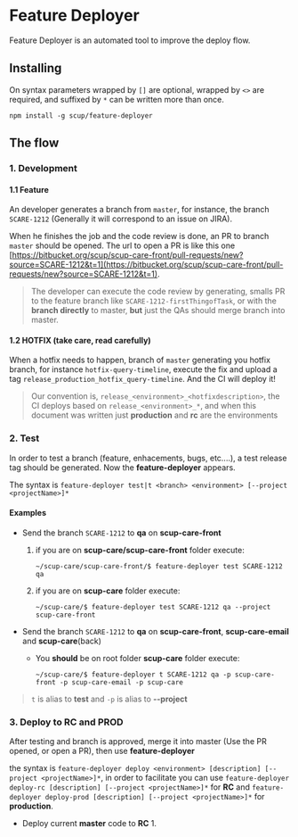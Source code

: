 # Feature Deployer

Feature Deployer is an automated tool to improve the deploy flow.

## Installing

On syntax parameters wrapped by `[]` are optional, wrapped by `<>` are required, and suffixed by `*` can be written more than once.
```
npm install -g scup/feature-deployer
```

## The flow

### 1. Development
#### 1.1 Feature
An developer generates a branch from `master`, for instance, the branch `SCARE-1212` (Generally it will correspond to an issue on JIRA).

When he finishes the job and the code review is done, an PR to branch `master` should be opened. The url to open a PR is like this one [https://bitbucket.org/scup/scup-care-front/pull-requests/new?source=SCARE-1212&t=1](https://bitbucket.org/scup/scup-care-front/pull-requests/new?source=SCARE-1212&t=1).

> The developer can execute the code review by generating, smalls PR to the feature branch like `SCARE-1212-firstThingofTask`, or with the **branch directly** to master, **but** just the QAs should merge branch into master.

#### 1.2 HOTFIX (take care, read carefully)
When a hotfix needs to happen, branch of `master` generating you hotfix branch, for instance `hotfix-query-timeline`, execute the fix and upload a tag `release_production_hotfix_query-timeline`. And the CI will deploy it!

> Our convention is, `release_<environment>_<hotfixdescription>`, the CI deploys based on `release_<environment>_*`, and when this document was written just **production** and **rc** are the environments 


### 2. Test
In order to test a branch (feature, enhacements, bugs, etc....), a test release tag should be generated. Now the **feature-deployer** appears.

The syntax is `feature-deployer test|t <branch> <environment> [--project <projectName>]*`

#### Examples
* Send the branch `SCARE-1212` to **qa** on **scup-care-front**

    1. if you are on **scup-care/scup-care-front** folder execute:
		```	
        ~/scup-care/scup-care-front/$ feature-deployer test SCARE-1212 qa
		```        

    2. if you are on **scup-care** folder execute:
		```	
        ~/scup-care/$ feature-deployer test SCARE-1212 qa --project scup-care-front
		```

* Send the branch `SCARE-1212` to **qa** on **scup-care-front**, **scup-care-email** and **scup-care**(back)

	* You **should** be on root folder **scup-care** folder execute:
		```	
        ~/scup-care/$ feature-deployer t SCARE-1212 qa -p scup-care-front -p scup-care-email -p scup-care
		```
        
> `t` is alias to **test** and `-p` is alias to **--project**

### 3. Deploy to RC and PROD

After testing and branch is approved, merge it into master (Use the PR opened, or open a PR), then use **feature-deployer**

the syntax is
`feature-deployer deploy <environment> [description] [--project <projectName>]*`, in order to facilitate you can use `feature-deployer deploy-rc [description] [--project <projectName>]*` for **RC** and `feature-deployer deploy-prod [description] [--project <projectName>]*` for **production**.


* Deploy current **master** code to **RC**
	1. 
